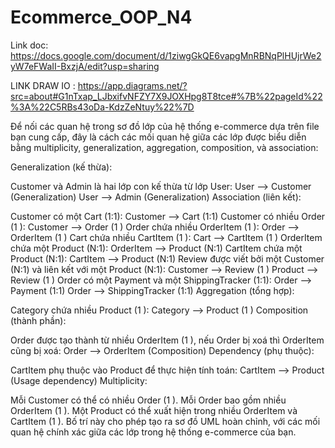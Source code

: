 # Ecommerce_OOP_N4

Link doc: https://docs.google.com/document/d/1ziwgGkQE6vapgMnRBNqPlHUjrWe2yW7eFWaII-BxzjA/edit?usp=sharing


LINK DRAW IO : https://app.diagrams.net/?src=about#G1nTxap_LJbxifvNFZY7X9JOXHpg8T8tce#%7B%22pageId%22%3A%22C5RBs43oDa-KdzZeNtuy%22%7D


Để nối các quan hệ trong sơ đồ lớp của hệ thống e-commerce dựa trên file bạn cung cấp, đây là cách các mối quan hệ giữa các lớp được biểu diễn bằng multiplicity, generalization, aggregation, composition, và association:

Generalization (kế thừa):

Customer và Admin là hai lớp con kế thừa từ lớp User:
User ⟶ Customer (Generalization)
User ⟶ Admin (Generalization)
Association (liên kết):

Customer có một Cart (1:1):
Customer ⟶ Cart (1:1)
Customer có nhiều Order (1
):
Customer ⟶ Order (1
)
Order chứa nhiều OrderItem (1
):
Order ⟶ OrderItem (1
)
Cart chứa nhiều CartItem (1
):
Cart ⟶ CartItem (1
)
OrderItem chứa một Product (N:1):
OrderItem ⟶ Product (N:1)
CartItem chứa một Product (N:1):
CartItem ⟶ Product (N:1)
Review được viết bởi một Customer (N:1) và liên kết với một Product (N:1):
Customer ⟶ Review (1
)
Product ⟶ Review (1
)
Order có một Payment và một ShippingTracker (1:1):
Order ⟶ Payment (1:1)
Order ⟶ ShippingTracker (1:1)
Aggregation (tổng hợp):

Category chứa nhiều Product (1
):
Category ⟶ Product (1
)
Composition (thành phần):

Order được tạo thành từ nhiều OrderItem (1
), nếu Order bị xoá thì OrderItem cũng bị xoá:
Order ⟶ OrderItem (Composition)
Dependency (phụ thuộc):

CartItem phụ thuộc vào Product để thực hiện tính toán:
CartItem ⟶ Product (Usage dependency)
Multiplicity:

Mỗi Customer có thể có nhiều Order (1
).
Mỗi Order bao gồm nhiều OrderItem (1
).
Một Product có thể xuất hiện trong nhiều OrderItem và CartItem (1
).
Bố trí này cho phép tạo ra sơ đồ UML hoàn chỉnh, với các mối quan hệ chính xác giữa các lớp trong hệ thống e-commerce của bạn.
